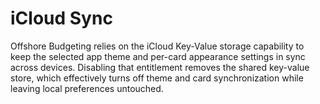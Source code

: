 # iCloud Sync

Offshore Budgeting relies on the iCloud Key-Value storage capability to keep the selected app theme and per-card appearance settings in sync across devices. Disabling that entitlement removes the shared key-value store, which effectively turns off theme and card synchronization while leaving local preferences untouched.
